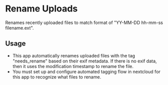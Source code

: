 # Rename Uploads

Renames recently uploaded files to match format of "YY-MM-DD hh-mm-ss filename.ext".

## Usage

- This app automatically renames uploaded files with the tag "needs_rename" based on their exif metadata. If there is no exif data, then it uses the modification timestamp to rename the file.
- You must set up and configure automated tagging flow in nextcloud for this app to recognize what files to rename.
